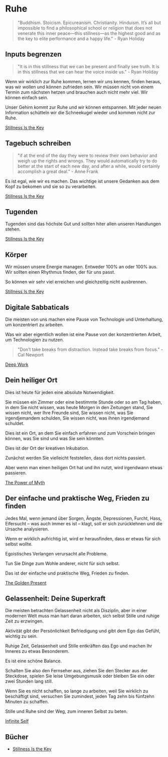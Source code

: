 # Ruhe

> "Buddhism. Stoicism. Epicureanism. Christianity. Hinduism. It’s all but impossible to find a philosophical school or religion that does not venerate this inner peace—this stillness—as the highest good and as the key to elite performance and a happy life." - Ryan Holiday

## Inputs begrenzen

> "It is in this stillness that we can be present and finally see truth. It is in this stillness that we can hear the voice inside us." - Ryan Holiday

Wenn wir wirklich zur Ruhe kommen, lernen wir uns kennen, finden heraus, was wir wollen und können zufrieden sein. Wir müssen nicht von einem Termin zum nächsten hetzen und brauchen auch nicht mehr viel. Wir können einfach sein.

Unser Gehirn kommt zur Ruhe und wir können entspannen. Mit jeder neuen Information schütteln wir die Schneekugel wieder und kommen nicht zur Ruhe.

[Stillness Is the Key](https://www.goodreads.com/book/show/43582733-stillness-is-the-key)

## Tagebuch schreiben

> "if at the end of the day they were to review their own behavior and weigh up the rights and wrongs. They would automatically try to do better at the start of each new day, and after a while, would certainly accomplish a great deal." - Anne Frank

Es ist egal, wie wir es machen. Das wichtige ist unsere Gedanken aus dem Kopf zu bekomen und sie so zu verarbeiten.

[Stillness Is the Key](https://www.goodreads.com/book/show/43582733-stillness-is-the-key)

## Tugenden

Tugenden sind das höchste Gut und sollten hiter allen unseren Handlungen stehen.

[Stillness Is the Key](https://www.goodreads.com/book/show/43582733-stillness-is-the-key)

## Körper

Wir müssen unsere Energie managen. Entweder 100% an oder 100% aus. Wir sollten einen Rhythmus finden, der für uns passt.

So können wir sehr viel erreichen und gleichzeitig nicht ausbrennen.

[Stillness Is the Key](https://www.goodreads.com/book/show/43582733-stillness-is-the-key)

## Digitale Sabbaticals

Die meisten von uns machen eine Pause von Technologie und Unterhaltung, um konzentriert zu arbeiten.

Was wir aber eigentlich wollen ist eine Pause von der konzentrierten Arbeit, um Technologien zu nutzen.

> "Don’t take breaks from distraction. Instead take breaks from focus." - Cal Newport

[Deep Work](https://www.goodreads.com/book/show/25744928-deep-work)

## Dein heiliger Ort

Dies ist heute für jeden eine absolute Notwendigkeit. 

Sie müssen ein Zimmer oder eine bestimmte Stunde oder so am Tag haben, in dem Sie nicht wissen, was heute Morgen in den Zeitungen stand, Sie wissen nicht, wer Ihre Freunde sind, Sie wissen nicht, was Sie irgendjemandem schulden, Sie wissen nicht, was ihnen irgendjemand schuldet. 

Dies ist ein Ort, an dem Sie einfach erfahren und zum Vorschein bringen können, was Sie sind und was Sie sein könnten. 

Dies ist der Ort der kreativen Inkubation. 

Zunächst werden Sie vielleicht feststellen, dass dort nichts passiert. 

Aber wenn man einen heiligen Ort hat und ihn nutzt, wird irgendwann etwas passieren.

[The Power of Myth](https://www.goodreads.com/book/show/35519.The_Power_of_Myth)

## Der einfache und praktische Weg, Frieden zu finden

Jedes Mal, wenn jemand über Sorgen, Ängste, Depressionen, Furcht, Hass, Eifersucht – was auch immer es ist – klagt, soll er sich zurücklehnen und die Ursache analysieren. 

Wenn er wirklich aufrichtig ist, wird er herausfinden, dass er etwas für sich selbst wollte. 

Egoistisches Verlangen verursacht alle Probleme. 

Tun Sie Dinge zum Wohle anderer, nicht für sich selbst. 

Das ist der einfache und praktische Weg, Frieden zu finden.

[The Golden Present](https://www.goodreads.com/book/show/714611.The_Golden_Present)

## Gelassenheit: Deine Superkraft

Die meisten betrachten Gelassenheit nicht als Disziplin, aber in einer modernen Welt muss man hart daran arbeiten, sich selbst Stille und ruhige Zeit zu erzwingen. 

Aktivität gibt der Persönlichkeit Befriedigung und gibt dem Ego das Gefühl, wichtig zu sein. 

Ruhige Zeit, Gelassenheit und Stille entkräften das Ego und machen Ihr Inneres zu etwas Besonderem. 

Es ist eine schöne Balance. 

Schalten Sie also den Fernseher aus, ziehen Sie den Stecker aus der Steckdose, spielen Sie leise Umgebungsmusik oder bleiben Sie ein oder zwei Stunden lang still. 

Wenn Sie es nicht schaffen, so lange zu arbeiten, weil Sie wirklich zu beschäftigt sind, versuchen Sie zumindest, jeden Tag zehn bis fünfzehn Minuten zu schaffen. 

Stille und Ruhe sind der Weg, zum inneren Selbst zu beten.

[Infinite Self](https://www.goodreads.com/book/show/67758.Infinite_Self)

## Bücher

- [Stillness Is the Key](https://www.goodreads.com/book/show/43582733-stillness-is-the-key)